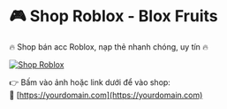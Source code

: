 # 🎮 Shop Roblox - Blox Fruits

🔥 Shop bán acc Roblox, nạp thẻ nhanh chóng, uy tín 🔥  

[![Shop Roblox](https://yourdomain.com/assets/thumbnail.png)]([https://yourdomain.com](https://yourdomain.com))

👉 Bấm vào ảnh hoặc link dưới để vào shop:  
🔗 [https://yourdomain.com](https://yourdomain.com)
